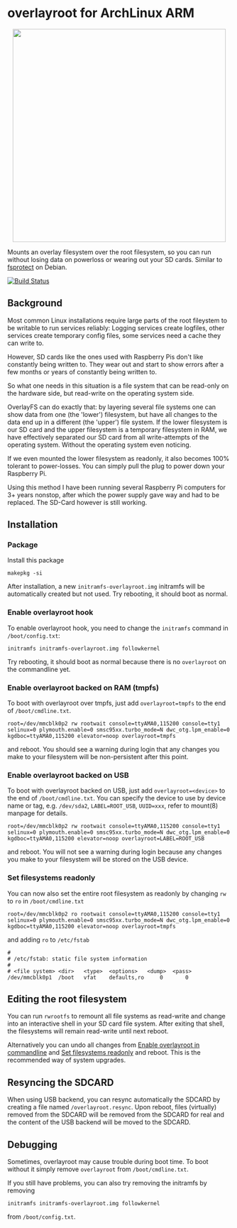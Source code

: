 # overlayroot for ArchLinux ARM

<p align="center">
<img src="artwork/overlayroot.png" width="480" />
</p>

Mounts an overlay filesystem over the root filesystem, so you can run without losing data on powerloss or wearing out your SD cards. Similar to [fsprotect](https://packages.debian.org/unstable/admin/fsprotect) on Debian.

[![Build Status](https://travis-ci.org/nils-werner/raspi-overlayroot.svg?branch=master)](https://travis-ci.org/nils-werner/raspi-overlayroot)

## Background

Most common Linux installations require large parts of the root fileystem to be writable to run services reliably: Logging services create logfiles, other services create temporary config files, some services need a cache they can write to.

However, SD cards like the ones used with Raspberry Pis don't like constantly being written to. They wear out and start to show errors after a few months or years of constantly being written to.

So what one needs in this situation is a file system that can be read-only on the hardware side, but read-write on the operating system side.

OverlayFS can do exactly that: by layering several file systems one can show data from one (the 'lower') filesystem, but have all changes to the data end up in a different (the 'upper') file system. If the lower filesystem is our SD card and the upper filesystem is a temporary filesystem in RAM, we have effectively separated our SD card from all write-attempts of the operating system. Without the operating system even noticing.

If we even mounted the lower filesystem as readonly, it also becomes 100% tolerant to power-losses. You can simply pull the plug to power down your Raspberry Pi.

Using this method I have been running several Raspberry Pi computers for 3+ years nonstop, after which the power supply gave way and had to be replaced. The SD-Card however is still working.

## Installation

### Package

Install this package

```
makepkg -si
```

After installation, a new `initramfs-overlayroot.img` initramfs will be automatically created but not used.
Try rebooting, it should boot as normal.

### Enable overlayroot hook

To enable overlayroot hook, you need to change the `initramfs` command in `/boot/config.txt`:

```
initramfs initramfs-overlayroot.img followkernel
```

Try rebooting, it should boot as normal because there is no `overlayroot` on the commandline yet.

### Enable overlayroot backed on RAM (tmpfs)

To boot with overlayroot over tmpfs, just add `overlayroot=tmpfs` to the end of `/boot/cmdline.txt`.

```
root=/dev/mmcblk0p2 rw rootwait console=ttyAMA0,115200 console=tty1 selinux=0 plymouth.enable=0 smsc95xx.turbo_mode=N dwc_otg.lpm_enable=0 kgdboc=ttyAMA0,115200 elevator=noop overlayroot=tmpfs
```

and reboot. You should see a warning during login that any changes you make to your filesystem will be non-persistent after this point.

### Enable overlayroot backed on USB

To boot with overlayroot backed on USB, just add `overlayroot=<device>` to the end of `/boot/cmdline.txt`. You can specify the device to use by device name or tag, e.g. `/dev/sda2`, `LABEL=ROOT_USB`, `UUID=xxx`, refer to mount(8) manpage for details.

```
root=/dev/mmcblk0p2 rw rootwait console=ttyAMA0,115200 console=tty1 selinux=0 plymouth.enable=0 smsc95xx.turbo_mode=N dwc_otg.lpm_enable=0 kgdboc=ttyAMA0,115200 elevator=noop overlayroot=LABEL=ROOT_USB
```

and reboot. You will not see a warning during login because any changes you make to your filesystem will be stored on the USB device.


### Set filesystems readonly

You can now also set the entire root filesystem as readonly by changing `rw` to `ro` in `/boot/cmdline.txt`

```
root=/dev/mmcblk0p2 ro rootwait console=ttyAMA0,115200 console=tty1 selinux=0 plymouth.enable=0 smsc95xx.turbo_mode=N dwc_otg.lpm_enable=0 kgdboc=ttyAMA0,115200 elevator=noop overlayroot=tmpfs
```

and adding `ro` to `/etc/fstab`

```
#
# /etc/fstab: static file system information
#
# <file system>	<dir>	<type>	<options>	<dump>	<pass>
/dev/mmcblk0p1  /boot   vfat    defaults,ro     0       0
```

## Editing the root filesystem

You can run `rwrootfs` to remount all file systems as read-write and change into an interactive shell in your SD card file system. After exiting that shell, the filesystems will remain read-write until next reboot.

Alternatively you can undo all changes from [Enable overlayroot in commandline](#enable-overlayroot-in-commandline) and [Set filesystems readonly](#set-filesystems-readonly) and reboot. This is the recommended way of system upgrades.

## Resyncing the SDCARD

When using USB backend, you can resync automatically the SDCARD by creating a file named `/overlayroot.resync`. Upon reboot, files (virtually) removed from the SDCARD will be removed from the SDCARD for real and the content of the USB backend will be moved to the SDCARD.

## Debugging

Sometimes, overlayroot may cause trouble during boot time. To boot without it simply remove `overlayroot` from `/boot/cmdline.txt`.

If you still have problems, you can also try removing the initramfs by removing

```
initramfs initramfs-overlayroot.img followkernel
```

from `/boot/config.txt`.
